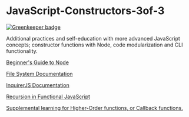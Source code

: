 # JavaScript-Constructors-3of-3

[![Greenkeeper badge](https://badges.greenkeeper.io/parallelam/JavaScript-Constructors-3of-3.svg)](https://greenkeeper.io/)

Additional practices and self-education with more advanced JavaScript concepts; constructor functions with Node, code modularization and CLI functionality.

[Beginner's Guide to Node](https://blog.codeship.com/node-js-tutorial/)

[File System Documentation](https://nodejs.org/api/fs.html)

[InquirerJS Documentation](https://www.npmjs.com/package/inquirer)

[Recursion in Functional JavaScript](https://www.sitepoint.com/recursion-functional-javascript/)

[Supplemental learning for Higher-Order functions, or Callback functions.](http://javascriptissexy.com/understand-javascript-callback-functions-and-use-them/)

